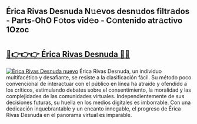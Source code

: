 ## Érica Rivas Desnuda N𝚞𝚎vos desn𝚞dos filtr𝚊dos - Parts-OhO F𝚘tos vid𝚎o - C𝚘ntenido atr𝚊ctivo 1Ozoc

# <h2><a href="http://mb0fxq.tromn.icu/?c=%c3%89rica+Rivas+Desnuda">🔗👉👉👉 Érica Rivas Desnuda 🔗🔗</a></h2>

[![Érica Rivas Desnuda nuevo](https://i.imgur.com/pEAQMta.gif)](http://mb0fxq.tromn.icu/?c=%c3%89rica+Rivas+Desnuda)
Érica Rivas Desnuda, un individuo multifacético y desafiante, se resiste a la clasificación fácil. Su método poco convencional de interactuar con el público en línea ha atraído y ofendido a los críticos, estimulando debates sobre el consentimiento, la moralidad y las complejidades de las comunidades virtuales. Independientemente de sus decisiones futuras, su huella en los medios digitales es imborrable. Con una dedicación inquebrantable y un encanto innegable, el progreso de Érica Rivas Desnuda en el panorama virtual es imparable.
